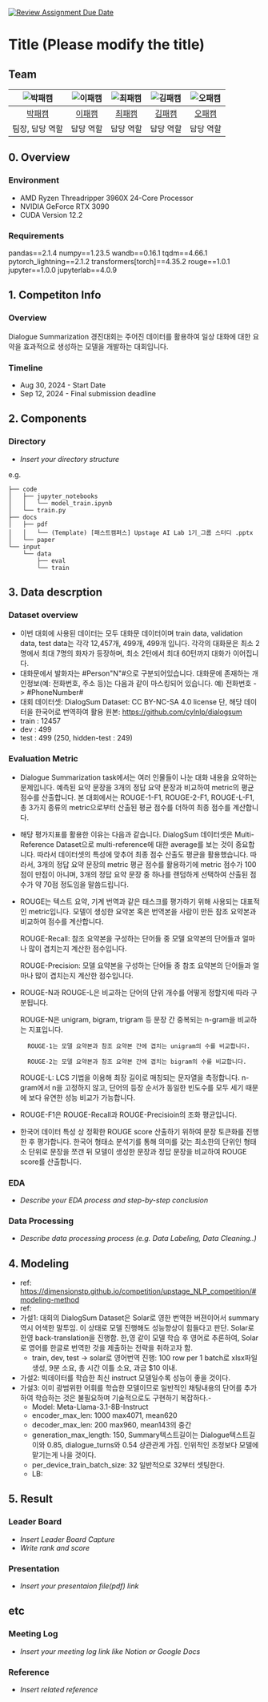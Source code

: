 [![Review Assignment Due Date](https://classroom.github.com/assets/deadline-readme-button-22041afd0340ce965d47ae6ef1cefeee28c7c493a6346c4f15d667ab976d596c.svg)](https://classroom.github.com/a/zHsKfIy0)
# Title (Please modify the title)
## Team

| ![박패캠](https://avatars.githubusercontent.com/u/156163982?v=4) | ![이패캠](https://avatars.githubusercontent.com/u/156163982?v=4) | ![최패캠](https://avatars.githubusercontent.com/u/156163982?v=4) | ![김패캠](https://avatars.githubusercontent.com/u/156163982?v=4) | ![오패캠](https://avatars.githubusercontent.com/u/156163982?v=4) |
| :--------------------------------------------------------------: | :--------------------------------------------------------------: | :--------------------------------------------------------------: | :--------------------------------------------------------------: | :--------------------------------------------------------------: |
|            [박패캠](https://github.com/UpstageAILab)             |            [이패캠](https://github.com/UpstageAILab)             |            [최패캠](https://github.com/UpstageAILab)             |            [김패캠](https://github.com/UpstageAILab)             |            [오패캠](https://github.com/UpstageAILab)             |
|                            팀장, 담당 역할                             |                            담당 역할                             |                            담당 역할                             |                            담당 역할                             |                            담당 역할                             |

## 0. Overview
### Environment
- AMD Ryzen Threadripper 3960X 24-Core Processor
- NVIDIA GeForce RTX 3090
- CUDA Version 12.2

### Requirements
pandas==2.1.4
numpy==1.23.5
wandb==0.16.1
tqdm==4.66.1
pytorch_lightning==2.1.2
transformers[torch]==4.35.2
rouge==1.0.1
jupyter==1.0.0
jupyterlab==4.0.9

## 1. Competiton Info

### Overview

Dialogue Summarization 경진대회는 주어진 데이터를 활용하여 일상 대화에 대한 요약을 효과적으로 생성하는 모델을 개발하는 대회입니다. 

### Timeline

- Aug 30, 2024 - Start Date
- Sep 12, 2024 - Final submission deadline

## 2. Components

### Directory

- _Insert your directory structure_

e.g.
```
├── code
│   ├── jupyter_notebooks
│   │   └── model_train.ipynb
│   └── train.py
├── docs
│   ├── pdf
│   │   └── (Template) [패스트캠퍼스] Upstage AI Lab 1기_그룹 스터디 .pptx
│   └── paper
└── input
    └── data
        ├── eval
        └── train
```

## 3. Data descrption

### Dataset overview

- 이번 대회에 사용된 데이터는 모두 대화문 데이터이며 train data, validation data, test data는 각각 12,457개, 499개, 499개 입니다. 각각의 대화문은 최소 2명에서 최대 7명의 화자가 등장하며, 최소 2턴에서 최대 60턴까지 대화가 이어집니다.
- 대화문에서 발화자는 #Person"N"#으로 구분되어있습니다. 대화문에 존재하는 개인정보(예: 전화번호, 주소 등)는 다음과 같이 마스킹되어 있습니다. 예) 전화번호 -> #PhoneNumber#
- 대회 데이터셋: DialogSum Dataset: CC BY-NC-SA 4.0 license 단, 해당 데이터을 한국어로 번역하여 활용 원본: https://github.com/cylnlp/dialogsum
- train : 12457
- dev : 499
- test : 499 (250, hidden-test : 249)

### Evaluation Metric

- Dialogue Summarization task에서는 여러 인물들이 나눈 대화 내용을 요약하는 문제입니다. 예측된 요약 문장을 3개의 정답 요약 문장과 비교하여 metric의 평균 점수를 산출합니다. 본 대회에서는 ROUGE-1-F1, ROUGE-2-F1, ROUGE-L-F1, 총 3가지 종류의 metric으로부터 산출된 평균 점수를 더하여 최종 점수를 계산합니다.

- 해당 평가지표를 활용한 이유는 다음과 같습니다. DialogSum 데이터셋은 Multi-Reference Dataset으로 multi-reference에 대한 average를 보는 것이 중요합니다. 따라서 데이터셋의 특성에 맞추어 최종 점수 산출도 평균을 활용했습니다. 따라서, 3개의 정답 요약 문장의 metric 평균 점수를 활용하기에 metric 점수가 100점이 만점이 아니며, 3개의 정답 요약 문장 중 하나를 랜덤하게 선택하여 산출된 점수가 약 70점 정도임을 말씀드립니다.

- ROUGE는 텍스트 요약, 기계 번역과 같은 태스크를 평가하기 위해 사용되는 대표적인 metric입니다. 모델이 생성한 요약본 혹은 번역본을 사람이 만든 참조 요약본과 비교하여 점수를 계산합니다.

    ROUGE-Recall: 참조 요약본을 구성하는 단어들 중 모델 요약본의 단어들과 얼마나 많이 겹치는지 계산한 점수입니다.
    
    ROUGE-Precision: 모델 요약본을 구성하는 단어들 중 참조 요약본의 단어들과 얼마나 많이 겹치는지 계산한 점수입니다.

- ROUGE-N과 ROUGE-L은 비교하는 단어의 단위 개수를 어떻게 정할지에 따라 구분됩니다.

    ROUGE-N은 unigram, bigram, trigram 등 문장 간 중복되는 n-gram을 비교하는 지표입니다.
    
        ROUGE-1는 모델 요약본과 참조 요약본 간에 겹치는 unigram의 수를 비교합니다.
        
        ROUGE-2는 모델 요약본과 참조 요약본 간에 겹치는 bigram의 수를 비교합니다.
    
    ROUGE-L: LCS 기법을 이용해 최장 길이로 매칭되는 문자열을 측정합니다. n-gram에서 n을 고정하지 않고, 단어의 등장 순서가 동일한 빈도수를 모두 세기 때문에 보다 유연한 성능 비교가 가능합니다.

- ROUGE-F1은 ROUGE-Recall과 ROUGE-Precisioin의 조화 평균입니다.

- 한국어 데이터 특성 상 정확한 ROUGE score 산출하기 위하여 문장 토큰화를 진행한 후 평가합니다. 한국어 형태소 분석기를 통해 의미를 갖는 최소한의 단위인 형태소 단위로 문장을 쪼갠 뒤 모델이 생성한 문장과 정답 문장을 비교하여 ROUGE score를 산출합니다.

### EDA

- _Describe your EDA process and step-by-step conclusion_

### Data Processing

- _Describe data processing process (e.g. Data Labeling, Data Cleaning..)_

## 4. Modeling

- ref: https://dimensionstp.github.io/competition/upstage_NLP_competition/#modeling-method
- ref:
- 가설1: 대회의 DialogSum Dataset은 Solar로 영한 번역한 버젼이어서 summary 역시 어색한 말투임. 이 상태로 모델 진행해도 성능향상이 힘들다고 판단. Solar로 한영 back-translation을 진행함. 한,영 같이 모델 학습 후 영어로 추론하여, Solar로 영어를 한글로 번역한 것을 제출하는 전략을 취하고자 함.
    - train, dev, test -> solar로 영어번역 진행: 100 row per 1 batch로 xlsx파일 생성, 9분 소요, 총 시간 이틀 소요, 과금 $10 이내.
- 가설2: 빅데이터를 학습한 최신 instruct 모델일수록 성능이 좋을 것이다.
- 가설3: 이미 광범위한 어휘를 학습한 모델이므로 일반적인 채팅내용의 단어를 추가하여 학습하는 것은 불필요하며 기술적으로도 구현하기 복잡하다.- 
    - Model: Meta-Llama-3.1-8B-Instruct
    - encoder_max_len: 1000 max4071, mean620
    - decoder_max_len: 200 max960, mean143의 중간	
    - generation_max_length: 150, Summary텍스트길이는 Dialogue텍스트길이와 0.85, dialogue_turns와 0.54 상관관계 가짐. 인위적인 조정보다 모델에 맡기는게 나을 것이다.
    - per_device_train_batch_size: 32 일반적으로 32부터 셋팅한다.
    - LB: 

## 5. Result

### Leader Board

- _Insert Leader Board Capture_
- _Write rank and score_

### Presentation

- _Insert your presentaion file(pdf) link_

## etc

### Meeting Log

- _Insert your meeting log link like Notion or Google Docs_

### Reference

- _Insert related reference_
